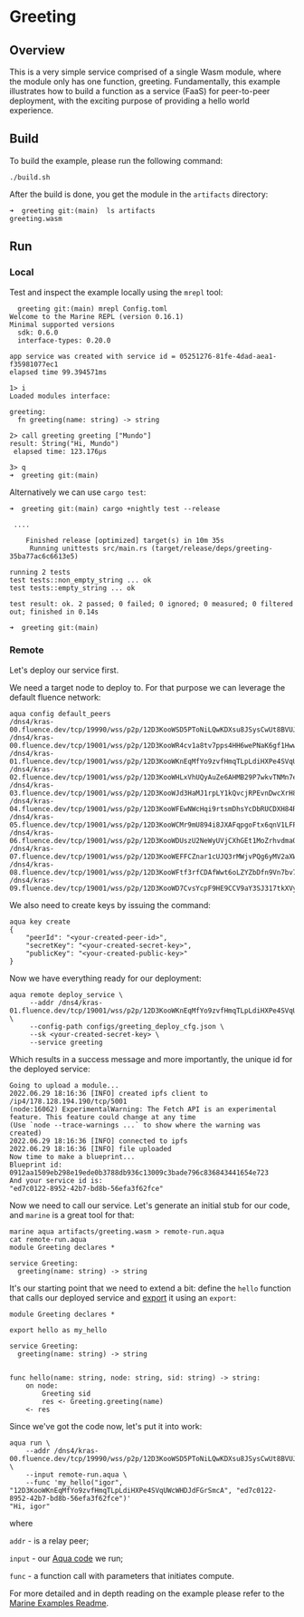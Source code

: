 # Greeting

## Overview

This is a very simple service comprised of a single Wasm module, where the module only has one function, greeting. Fundamentally, this example illustrates how to build a function as a service (FaaS) for peer-to-peer deployment, with the exciting purpose of providing a hello world experience.

## Build

To build the example, please run the following command:

```
./build.sh
```

After the build is done, you get the module in the `artifacts` directory:

```
➜  greeting git:(main)  ls artifacts
greeting.wasm
```

## Run

### Local

Test and inspect the example locally using the `mrepl` tool:

```
  greeting git:(main) mrepl Config.toml
Welcome to the Marine REPL (version 0.16.1)
Minimal supported versions
  sdk: 0.6.0
  interface-types: 0.20.0

app service was created with service id = 05251276-81fe-4dad-aea1-f35981077ec1
elapsed time 99.394571ms

1> i
Loaded modules interface:

greeting:
  fn greeting(name: string) -> string

2> call greeting greeting ["Mundo"]
result: String("Hi, Mundo")
 elapsed time: 123.176µs

3> q
➜  greeting git:(main)
```

Alternatively we can use `cargo test`:

```
➜  greeting git:(main) cargo +nightly test --release
 
 ....

    Finished release [optimized] target(s) in 10m 35s
     Running unittests src/main.rs (target/release/deps/greeting-35ba77ac6c6613e5)

running 2 tests
test tests::non_empty_string ... ok
test tests::empty_string ... ok

test result: ok. 2 passed; 0 failed; 0 ignored; 0 measured; 0 filtered out; finished in 0.14s

➜  greeting git:(main)
```

### Remote

Let's deploy our service first.

We need a target node to deploy to. For that purpose we can leverage the default fluence network:

```
aqua config default_peers
/dns4/kras-00.fluence.dev/tcp/19990/wss/p2p/12D3KooWSD5PToNiLQwKDXsu8JSysCwUt8BVUJEqCHcDe7P5h45e
/dns4/kras-00.fluence.dev/tcp/19001/wss/p2p/12D3KooWR4cv1a8tv7pps4HH6wePNaK6gf1Hww5wcCMzeWxyNw51
/dns4/kras-01.fluence.dev/tcp/19001/wss/p2p/12D3KooWKnEqMfYo9zvfHmqTLpLdiHXPe4SVqUWcWHDJdFGrSmcA
/dns4/kras-02.fluence.dev/tcp/19001/wss/p2p/12D3KooWHLxVhUQyAuZe6AHMB29P7wkvTNMn7eDMcsqimJYLKREf
/dns4/kras-03.fluence.dev/tcp/19001/wss/p2p/12D3KooWJd3HaMJ1rpLY1kQvcjRPEvnDwcXrH8mJvk7ypcZXqXGE
/dns4/kras-04.fluence.dev/tcp/19001/wss/p2p/12D3KooWFEwNWcHqi9rtsmDhsYcDbRUCDXH84RC4FW6UfsFWaoHi
/dns4/kras-05.fluence.dev/tcp/19001/wss/p2p/12D3KooWCMr9mU894i8JXAFqpgoFtx6qnV1LFPSfVc3Y34N4h4LS
/dns4/kras-06.fluence.dev/tcp/19001/wss/p2p/12D3KooWDUszU2NeWyUVjCXhGEt1MoZrhvdmaQQwtZUriuGN1jTr
/dns4/kras-07.fluence.dev/tcp/19001/wss/p2p/12D3KooWEFFCZnar1cUJQ3rMWjvPQg6yMV2aXWs2DkJNSRbduBWn
/dns4/kras-08.fluence.dev/tcp/19001/wss/p2p/12D3KooWFtf3rfCDAfWwt6oLZYZbDfn9Vn7bv7g6QjjQxUUEFVBt
/dns4/kras-09.fluence.dev/tcp/19001/wss/p2p/12D3KooWD7CvsYcpF9HE9CCV9aY3SJ317tkXVykjtZnht2EbzDPm
```

We also need to create keys by issuing the command:

```
aqua key create
{
    "peerId": "<your-created-peer-id>",
    "secretKey": "<your-created-secret-key>",
    "publicKey": "<your-created-public-key>"
}
```

Now we have everything ready for our deployment:

```
aqua remote deploy_service \
     --addr /dns4/kras-01.fluence.dev/tcp/19001/wss/p2p/12D3KooWKnEqMfYo9zvfHmqTLpLdiHXPe4SVqUWcWHDJdFGrSmcA \
     --config-path configs/greeting_deploy_cfg.json \
     --sk <your-created-secret-key> \
     --service greeting
```

Which results in a success message and more importantly, the unique id for the deployed service:

```
Going to upload a module...
2022.06.29 18:16:36 [INFO] created ipfs client to /ip4/178.128.194.190/tcp/5001
(node:16062) ExperimentalWarning: The Fetch API is an experimental feature. This feature could change at any time
(Use `node --trace-warnings ...` to show where the warning was created)
2022.06.29 18:16:36 [INFO] connected to ipfs
2022.06.29 18:16:36 [INFO] file uploaded
Now time to make a blueprint...
Blueprint id:
0912aa1509eb298e19ede0b3788db936c13009c3bade796c836843441654e723
And your service id is:
"ed7c0122-8952-42b7-bd8b-56efa3f62fce"
```

Now we need to call our service. Let's generate an initial stub for our code, and `marine` is a great tool for that:

```
marine aqua artifacts/greeting.wasm > remote-run.aqua
cat remote-run.aqua
module Greeting declares *

service Greeting:
  greeting(name: string) -> string
```

It's our starting point that we need to extend a bit: define the `hello` function that calls our deployed service and [export](https://fluence.dev/docs/aqua-book/language/header/#export) it using an `export`:

```
module Greeting declares *

export hello as my_hello

service Greeting:
  greeting(name: string) -> string


func hello(name: string, node: string, sid: string) -> string:
    on node:
        Greeting sid
        res <- Greeting.greeting(name)
    <- res    
```

Since we've got the code now, let's put it into work:

```
aqua run \
    --addr /dns4/kras-00.fluence.dev/tcp/19990/wss/p2p/12D3KooWSD5PToNiLQwKDXsu8JSysCwUt8BVUJEqCHcDe7P5h45e \
    --input remote-run.aqua \
    --func 'my_hello("igor", "12D3KooWKnEqMfYo9zvfHmqTLpLdiHXPe4SVqUWcWHDJdFGrSmcA", "ed7c0122-8952-42b7-bd8b-56efa3f62fce")'
"Hi, igor"
```

where

`addr` - is a relay peer;

`input` - our [Aqua code](https://fluence.dev/docs/aqua-book/language/) we run;

`func` - a function call with parameters that initiates compute.

For more detailed and in depth reading on the example please refer to the [Marine Examples Readme](../README.md#greeting-example).